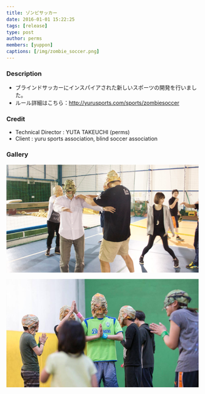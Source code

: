 ```yaml
---
title: ゾンビサッカー
date: 2016-01-01 15:22:25
tags: [release]
type: post
author: perms
members: [yuppon]
captions: [/img/zombie_soccer.png]
---
```


### Description

* ブラインドサッカーにインスパイアされた新しいスポーツの開発を行いました。
* ルール詳細はこちら：http://yurusports.com/sports/zombiesoccer

### Credit

* Technical Director : YUTA TAKEUCHI (perms)
* Client : yuru sports association, blind soccer association

### Gallery

![](/img/zombie_soccer_2.png)

![](/img/zombie_soccer_3.png)
